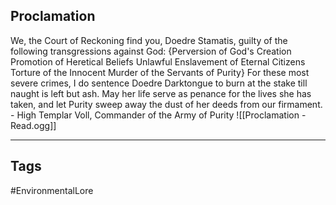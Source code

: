 ## Proclamation
We, the Court of Reckoning find you, Doedre Stamatis, guilty of the following transgressions against God: {Perversion of God's Creation Promotion of Heretical Beliefs Unlawful Enslavement of Eternal Citizens Torture of the Innocent Murder of the Servants of Purity} For these most severe crimes, I do sentence Doedre Darktongue to burn at the stake till naught is left but ash. May her life serve as penance for the lives she has taken, and let Purity sweep away the dust of her deeds from our firmament. - High Templar Voll, Commander of the Army of Purity
![[Proclamation - Read.ogg]]

---
## Tags
#EnvironmentalLore